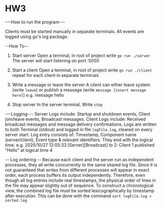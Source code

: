 # HW3
---How to run the program---

Clients must be started manually in separate terminals.
All events are logged using go's log package.

--How To--
1. Start server
    Open a terminal, in root of project
    write `go run ./server`
    The server will start listening on port :5050    

2. Start a client 
    Open a terminal, in root of project
    write `go run ./client`
    repeat for each client in separate terminals

3. Write a message or leave the server
   A client can either leave system (write `leave`) or publish a message (write `message [insert message here]`)
             e.g. message hello
4. Stop server
   In the server terminal, Write `stop`

---Logging---
Server Logs include: Startup and shutdown events, Client join/leave events, Broadcast messages.
Client Logs include: Received broadcast messages and message delivery confirmations.
Logs are written to both Terminal (stdout) and logged in file `logFile.log`, cleared on every server start.
Log entry consists of: Timestamp, Component name (server/client), Event type & relevant identifiers. They end with the logical time.
e.g. 2025/10/27 12:05:33 [Server][Broadcast] to 2: Client 1 published "Hello" at logical time 4

-- Log ordering --
Because each client and the server run as independent processes, they all write concurrently to the same shared log file.
Since it is not guaranteed that writes from different processes will appear in exact order, each process buffers its output independently.
Therefore, even though all log entries include real timestamps, the physical order of lines in the file may appear  slightly out of sequence.
To construct a chronological view, the combined log file must be sorted lexicographically by timestamp after execution.
This can be done with the command `sort logFile.log > sorted.log`
